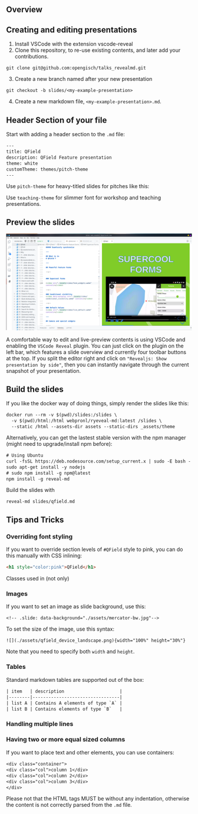 ## Overview

## Creating and editing presentations

1. Install VSCode with the extension vscode-reveal
2. Clone this repository, to re-use existing contents, and later add your contributions.
```{bash}
git clone git@github.com:opengisch/talks_revealmd.git
```
3. Create a new branch named after your new presentation
```{bash}
git checkout -b slides/<my-example-presentation>
```
4. Create a new markdown file, `<my-example-presentation>.md`.

## Header Section of your file

Start with adding a header section to the `.md` file:

```{yaml}
---
title: QField
description: QField Feature presentation
theme: white
customTheme: themes/pitch-theme
---
```

Use `pitch-theme` for heavy-titled slides for pitches like this:
<image of marcos slide>

Use `teaching-theme` for slimmer font for workshop and teaching presentations.
<image of teaching slide>

## Preview the slides

![](doc/img/reveal-md_code-plugin.png)

A comfortable way to edit and live-preview contents is using VSCode and enabling
the `VSCode Reveal` plugin. You can just click on the plugin on the left bar,
which features a slide overview and currently four toolbar buttons at the top.
If you split the editor right and click on `"Revealjs: Show presentation by
side"`, then you can instantly navigate through the current snapshot of your
presentation.

## Build the slides

If you like the docker way of doing things, simply render the slides like this:

```{bash}
docker run --rm -v $(pwd)/slides:/slides \
  -v $(pwd)/html:/html webpronl/ryeveal-md:latest /slides \
  --static /html --assets-dir assets --static-dirs _assets/theme
```

Alternatively, you can get the lastest stable version with the npm manager
(might need to upgrade/install npm before):

```{bash}
# Using Ubuntu
curl -fsSL https://deb.nodesource.com/setup_current.x | sudo -E bash -
sudo apt-get install -y nodejs
# sudo npm install -g npm@latest
npm install -g reveal-md
```

Build the slides with

```{bash}
reveal-md slides/qfield.md
```

## Tips and Tricks

### Overriding font styling

If you want to override section levels of `#QField` style to pink, you can
do this manually with CSS inlining:

```html
<h1 style="color:pink">QField</h1>
```

Classes used in <span> (not only)

### Images

If you want to set an image as slide background, use this:

```{html}
<!-- .slide: data-background="./assets/mercator-bw.jpg"-->
```

To set the size of the image, use this syntax:

```{md}
![](./assets/qfield_device_landscape.png){width="100%" height="30%"}
```

Note that you need to specify both `width` and `height`.

### Tables

Standard markdown tables are supported out of the box:

```{md}
| item   | description                     |
|--------|---------------------------------|
| list A | Contains A elements of type `A` |
| list B | Contains elements of type `B`   |
```

### Handling multiple lines


### Having two or more equal sized columns

If you want to place text and other elements, you can use containers:

```{html}
<div class="container">
<div class="col">column 1</div>
<div class="col">column 2</div>
<div class="col">column 3</div>
</div>
```

Please not that the HTML tags MUST be without any indentation, otherwise the
content is not correctly parsed from the `.md` file.
